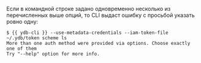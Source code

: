 Если в командной строке задано одновременно несколько из перечисленных выше опций, то CLI выдаст ошибку с просьбой указать ровно одну:

```
$ {{ ydb-cli }} --use-metadata-credentials --iam-token-file ~/.ydb/token scheme ls
More than one auth method were provided via options. Choose exactly one of them
Try "--help" option for more info.
```
